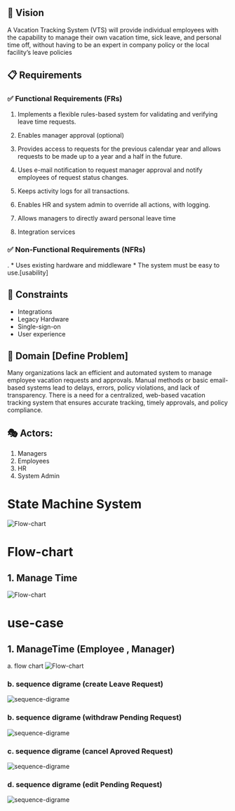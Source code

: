 

## 🎯 Vision
A Vacation Tracking System (VTS) will provide individual employees with the 
capability to manage their own vacation time, sick leave, and personal time off, 
without having to be an expert in company policy or the local facility’s leave 
policies

## 📋 Requirements
### ✅ Functional Requirements (FRs)
  
  1. Implements a flexible rules-based system for validating and verifying leave time requests.

  2. Enables manager approval (optional)

  3. Provides access to requests for the previous calendar year and allows requests to be made up to a year and a half in the future.
 
  4. Uses e-mail notification to request manager approval and notify employees of request status changes.

  5. Keeps activity logs for all transactions.
  
  6. Enables HR and system admin to override all actions, with logging.
  
  7. Allows managers to directly award personal leave time 
  8. Integration services 

### ✅ Non-Functional Requirements (NFRs)
  
  . * Uses existing hardware and middleware
    * The system must be easy to use.[usability]

  

## 🚧 Constraints

  * Integrations
  * Legacy Hardware 
  * Single-sign-on
  * User experience

## 📌 Domain [Define Problem]

 Many organizations lack an efficient and automated system to manage employee vacation requests and approvals. Manual methods or basic email-based systems lead to delays, errors, policy violations, and lack of transparency. There is a need for a centralized, web-based vacation tracking system that ensures accurate tracking, timely approvals, and policy compliance.

## 🎭 Actors:
 1. Managers
 2. Employees
 3. HR
 4. System Admin

# State Machine System
  ![Flow-chart](Flow-chart/StateMachine.drawio.png)

 
# Flow-chart
 ## 1. Manage Time
  ![Flow-chart](Flow-chart/Flow-chart-leaveManageTime.png)

# use-case 
 ## 1. ManageTime (Employee , Manager)
   a. flow chart
      ![Flow-chart](Flow-chart/EmployeeFlow.png)
      
     
   ### b. sequence digrame (create Leave Request)
   ![sequence-digrame](sequence-digrame/createLeaveRequest.png)

   ### b. sequence digrame (withdraw Pending Request)
   ![sequence-digrame](sequence-digrame/withdrawLeaveRequest.png)

   ### c. sequence digrame (cancel Aproved Request)
   ![sequence-digrame](sequence-digrame/cancelLeaveRequest.png)

   ### d. sequence digrame (edit Pending Request)
   ![sequence-digrame](sequence-digrame/editLeaveRequest.png)


 